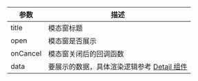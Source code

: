 | 参数     | 描述                                                                                                                       |
| -------- | -------------------------------------------------------------------------------------------------------------------------- |
| title    | 模态窗标题                                                                                                                 |
| open     | 模态窗是否展示                                                                                                             |
| onCancel | 模态窗关闭后的回调函数                                                                                                     |
| data     | 要展示的数据，具体渲染逻辑参考 [Detail 组件](https://github.com/Hokkaii/agul-ui/blob/main/src/components/Detail/README.md) |
